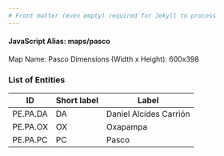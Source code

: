 ```yaml
---
# Front matter (even empty) required for Jekyll to process
---
```


#### JavaScript Alias: maps/pasco

Map Name: Pasco
Dimensions (Width x Height): 600x398


### List of Entities

ID | Short label | Label
---|---|---|
PE.PA.DA| DA | Daniel Alcídes Carrión
PE.PA.OX| OX | Oxapampa
PE.PA.PC| PC | Pasco
